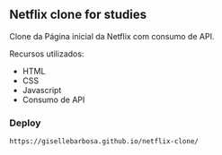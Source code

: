 ## Netflix clone for studies

Clone da Página inicial da Netflix com consumo de API.

Recursos utilizados:
- HTML
- CSS
- Javascript
- Consumo de API 

### Deploy 
`https://gisellebarbosa.github.io/netflix-clone/`
